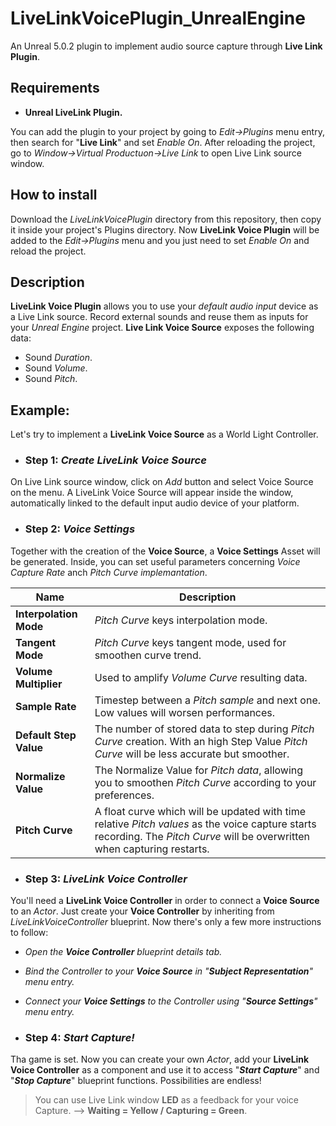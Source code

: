# LiveLinkVoicePlugin_UnrealEngine
An Unreal 5.0.2 plugin to implement audio source capture through **Live Link Plugin**.

## Requirements 
* **Unreal LiveLink Plugin.** 

You can add the plugin to your project by going to *Edit->Plugins* menu entry, then search for "**Live Link**" and set *Enable On*. After reloading the project, go to *Window->Virtual Productuon->Live Link* to open Live Link source window.

## How to install

Download the *LiveLinkVoicePlugin* directory from this repository, then copy it inside your project's Plugins directory. Now **LiveLink Voice Plugin** will be added to the *Edit->Plugins* menu and you just need to set *Enable On* and reload the project.

## Description

**LiveLink Voice Plugin** allows you to use your *default audio input* device as a Live Link source. Record external sounds and reuse them as inputs for your *Unreal Engine* project. 
**Live Link Voice Source** exposes the following data:

* Sound *Duration*.
* Sound *Volume*.
* Sound *Pitch*.

## Example:

Let's try to implement a **LiveLink Voice Source** as a World Light Controller.

* ### Step 1: *Create LiveLink Voice Source*

On Live Link source window, click on *Add* button and select Voice Source on the menu. A LiveLink Voice Source will appear inside the window, automatically linked to the default input audio device of your platform.

* ### Step 2: *Voice Settings*

Together with the creation of the **Voice Source**, a **Voice Settings** Asset will be generated. Inside, you can set useful parameters concerning *Voice Capture Rate* anch *Pitch Curve implemantation*. 

| Name | Description|
|------|------------|
| **Interpolation Mode** | *Pitch Curve* keys interpolation mode. |
| **Tangent Mode** | *Pitch Curve* keys tangent mode, used for smoothen curve trend. |
| **Volume Multiplier** | Used to amplify *Volume Curve* resulting data. |
| **Sample Rate** | Timestep between a *Pitch sample* and next one. Low values will worsen performances. |
| **Default Step Value** | The number of stored data to step during *Pitch Curve* creation. With an high Step Value *Pitch Curve* will be less accurate but smoother.  |
| **Normalize Value** | The Normalize Value for *Pitch data*, allowing you to smoothen *Pitch Curve* according to your preferences. |
| **Pitch Curve** | A float curve which will be updated with time relative *Pitch values* as the voice capture starts recording. The *Pitch Curve* will be overwritten when capturing restarts. |

* ### Step 3: *LiveLink Voice Controller*

You'll need a **LiveLink Voice Controller** in order to connect a **Voice Source** to an *Actor*. Just create your **Voice Controller** by inheriting from *LiveLinkVoiceController* blueprint. Now there's only a few more instructions to follow:

* *Open the **Voice Controller** blueprint details tab.* 
* *Bind the Controller to your **Voice Source** in "**Subject Representation**" menu entry.*
* *Connect your **Voice Settings** to the Controller using "**Source Settings**" menu entry.*

* ### Step 4: *Start Capture!*

Tha game is set. Now you can create your own *Actor*, add your **LiveLink Voice Controller** as a component and use it to access "***Start Capture***" and "***Stop Capture***" blueprint functions. Possibilities are endless!

> You can use Live Link window **LED** as a feedback for your voice Capture. --> **Waiting = Yellow / Capturing = Green**.


